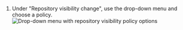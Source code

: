 1. Under "Repository visibility change", use the drop-down menu and choose a policy.
   ![Drop-down menu with repository visibility policy options](/assets/images/help/business-accounts/repository-visibility-policy-drop-down.png)
